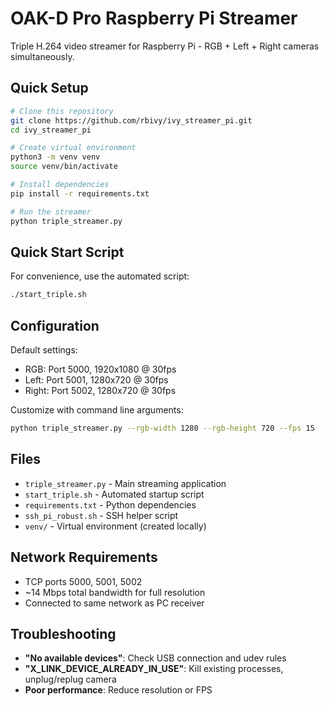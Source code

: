 # OAK-D Pro Raspberry Pi Streamer

Triple H.264 video streamer for Raspberry Pi - RGB + Left + Right cameras simultaneously.

## Quick Setup

```bash
# Clone this repository
git clone https://github.com/rbivy/ivy_streamer_pi.git
cd ivy_streamer_pi

# Create virtual environment
python3 -m venv venv
source venv/bin/activate

# Install dependencies
pip install -r requirements.txt

# Run the streamer
python triple_streamer.py
```

## Quick Start Script

For convenience, use the automated script:
```bash
./start_triple.sh
```

## Configuration

Default settings:
- RGB: Port 5000, 1920x1080 @ 30fps
- Left: Port 5001, 1280x720 @ 30fps
- Right: Port 5002, 1280x720 @ 30fps

Customize with command line arguments:
```bash
python triple_streamer.py --rgb-width 1280 --rgb-height 720 --fps 15
```

## Files

- `triple_streamer.py` - Main streaming application
- `start_triple.sh` - Automated startup script
- `requirements.txt` - Python dependencies
- `ssh_pi_robust.sh` - SSH helper script
- `venv/` - Virtual environment (created locally)

## Network Requirements

- TCP ports 5000, 5001, 5002
- ~14 Mbps total bandwidth for full resolution
- Connected to same network as PC receiver

## Troubleshooting

- **"No available devices"**: Check USB connection and udev rules
- **"X_LINK_DEVICE_ALREADY_IN_USE"**: Kill existing processes, unplug/replug camera
- **Poor performance**: Reduce resolution or FPS